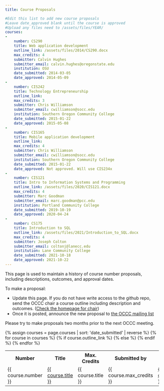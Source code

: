 ```yaml
---
title: Course Proposals

#Edit this list to add new course proposals
#Leave date_approved blank until the course is approved
#Upload any files need to /assets/files/YEAR/
courses:
-
    number: CS290
    title: Web application development
    outline_link: /assets/files/2014/CS290.docx
    max_credits: 4
    submitter: Calvin Hughes
    submitter_email: calvin.hughes@oregonstate.edu
    institution: OSU
    date_submitted: 2014-03-05
    date_approved: 2014-05-09
-
    number: CIS242
    title: Technology Entrepreneurship
    outline_link: 
    max_credits: 3
    submitter: Chris Williamson
    submitter_email: cwilliamson@socc.edu
    institution: Southern Oregon Community College
    date_submitted: 2015-01-22
    date_approved: 2015-05-08
-
    number: CIS165
    title: Mobile application development
    outline_link: 
    max_credits: 4
    submitter: Chris Williamson
    submitter_email: cwilliamson@socc.edu
    institution: Southern Oregon Community College
    date_submitted: 2015-01-22
    date_approved: Not approved. Will use CIS234x
-
    number: CIS121
    title: Intro to Information Systems and Programming
    outline_link: /assets/files/2020/CIS121.docx
    max_credits: 4
    submitter: Marc Goodman
    submitter_email: marc.goodman@pcc.edu
    institution: Portland Community College
    date_submitted: 2019-10-19
    date_approved: 2020-04-24
-
    number: CS175
    title: Introduction to SQL
    outline_link: /assets/files/2021/Introduction_to_SQL.docx
    max_credits: 4
    submitter: Joseph Colton
    submitter_email: coltonj@lanecc.edu
    institution: Lane Community College
    date_submitted: 2021-10-18
    date_approved: 2021-10-22
---
```


This page is used to maintain a history of course number proposals, including descriptions, outcomes, and approval dates.

To make a proposal:

* Update this page. If you do not have write access to the github repo, send the OCCC chair a course outline including description and outcomes. ([Check the homepage for chair](../index.md))
* Once it is posted, announce the new proposal to [the OCCC mailing list](https://secure.engr.oregonstate.edu/mailman/listinfo/occc_)

Please try to make proposals two months prior to the next OCCC meeting.

<table class="course-proposal-table">
  <colgroup>
    <col>
    <col class="left">
  </colgroup>
<tr>
    <th>Number</th><th>Title</th><th>Max. Credits</th><th>Submitted by</th><th>Date Submitted</th><th>Date Approved</th>
</tr>
{% assign courses = page.courses | sort: 'date_submitted' | reverse %}
{% for course in courses %}
<tr class="{{row_class}}">
    <td>{{ course.number }}</td>
    {% if course.outline_link  %}
    <td><a href="{{ course.outline_link }}">{{ course.title }}</a></td>
    {% else %}
    <td>{{ course.title }}</td>
    {% endif %}
    <td>{{ course.max_credits }}</td>
    <td><a href="mailto:{{course.submitter_email}}">{{ course.submitter }}</a></td>
    <td>{{ course.date_submitted }}</td>
    <td>{{ course.date_approved }}</td>
</tr>
{% endfor %}
</table>